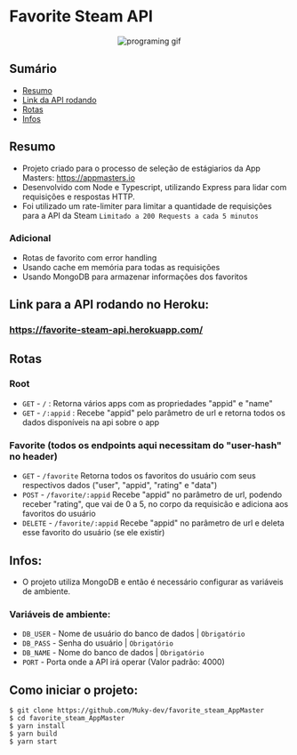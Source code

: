 # Favorite Steam API

<p align="center">
  <img alt="programing gif" src="https://media0.giphy.com/media/LmNwrBhejkK9EFP504/giphy.gif?cid=ecf05e47wop40m3lc4or31tbp0ejk16rbvlezoviakl81kqk&rid=giphy.gif&ct=g">
</p>

## Sumário
* [Resumo](#resumo)
* [Link da API rodando](#link-para-a-api-rodando-no-heroku)
* [Rotas](#rotas)
* [Infos](#infos)

## Resumo
- Projeto criado para o processo de seleção de estágiarios da App Masters: https://appmasters.io
- Desenvolvido com Node e Typescript, utilizando Express para lidar com requisições e respostas HTTP.
- Foi utilizado um rate-limiter para limitar a quantidade de requisições para a API da Steam `Limitado a 200 Requests a cada 5 minutos`

### Adicional
- Rotas de favorito com error handling
- Usando cache em memória para todas as requisições
- Usando MongoDB para armazenar informações dos favoritos

## Link para a API rodando no Heroku: 
### https://favorite-steam-api.herokuapp.com/

## Rotas

### Root
- `GET` - `/` : Retorna vários apps com as propriedades "appid" e "name"
- `GET` - `/:appid` : Recebe "appid" pelo parâmetro de url e retorna todos os dados disponíveis na api sobre o app

### Favorite (todos os endpoints aqui necessitam do "user-hash" no header)
- `GET` - `/favorite` Retorna todos os favoritos do usuário com seus respectivos dados ("user", "appid", "rating" e "data")
- `POST` - `/favorite/:appid` Recebe "appid" no parâmetro de url, podendo receber "rating", que vai de 0 a 5, no corpo da requisicão e adiciona aos favoritos do usuário
- `DELETE` - `/favorite/:appid` Recebe "appid" no parâmetro de url e deleta esse favorito do usuário (se ele existir)

## Infos:
- O projeto utiliza MongoDB e então é necessário configurar as variáveis de ambiente.

### Variáveis de ambiente:

- `DB_USER` - Nome de usuário do banco de dados | `Obrigatório`
- `DB_PASS` - Senha do usuário | `Obrigatório`
- `DB_NAME` - Nome do banco de dados | `Obrigatório`
- `PORT` - Porta onde a API irá operar (Valor padrão: 4000)


## Como iniciar o projeto:
```
$ git clone https://github.com/Muky-dev/favorite_steam_AppMaster
$ cd favorite_steam_AppMaster
$ yarn install
$ yarn build
$ yarn start
```
